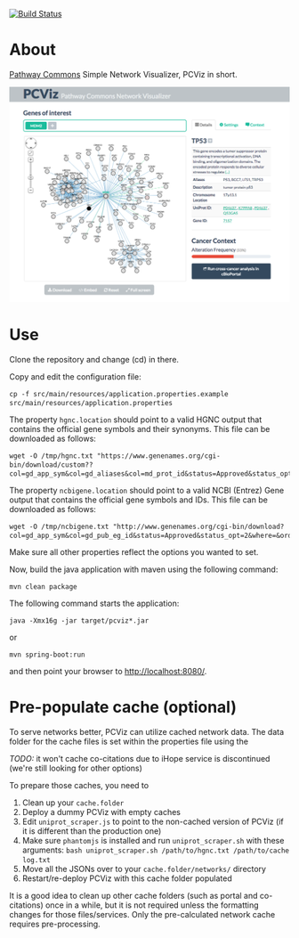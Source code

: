 [![Build Status](https://travis-ci.org/PathwayCommons/pcviz.svg?branch=master)](https://travis-ci.org/PathwayCommons/pcviz)

# About
[Pathway Commons](http://www.pathwaycommons.org) Simple Network Visualizer, PCViz in short.

[![PCViz](./pcviz-screenshot.png)](http://www.pathwaycommons.org/pcviz/)

# Use
Clone the repository and change (cd) in there. 

Copy and edit the configuration file:
```
cp -f src/main/resources/application.properties.example src/main/resources/application.properties
```
The property `hgnc.location` should point to a valid HGNC output that contains the official gene symbols and their synonyms.
This file can be downloaded as follows:
```
wget -O /tmp/hgnc.txt "https://www.genenames.org/cgi-bin/download/custom??col=gd_app_sym&col=gd_aliases&col=md_prot_id&status=Approved&status_opt=2&where=&order_by=gd_hgnc_id&format=text&limit=&hgnc_dbtag=on&submit=submit"
```
The property `ncbigene.location` should point to a valid NCBI (Entrez) Gene output that contains 
the official gene symbols and IDs. This file can be downloaded as follows:
```
wget -O /tmp/ncbigene.txt "http://www.genenames.org/cgi-bin/download?col=gd_app_sym&col=gd_pub_eg_id&status=Approved&status_opt=2&where=&order_by=gd_app_sym_sort&format=text&limit=&hgnc_dbtag=on&submit=submit" 
```

Make sure all other properties reflect the options you wanted to set. 

Now, build the java application with maven using the following command:

```
mvn clean package
```

The following command starts the application:
```
java -Xmx16g -jar target/pcviz*.jar
```
or
```
mvn spring-boot:run
```

and then point your browser to [http://localhost:8080/](http://localhost:8080/).


# Pre-populate cache (optional)
To serve networks better, PCViz can utilize cached network data.
The data folder for the cache files is set within the properties file using the

*TODO:* it won't cache co-citations due to iHope service is discontinued (we're still looking for other options)

To prepare those caches, you need to

1. Clean up your `cache.folder`
2. Deploy a dummy PCViz with empty caches
3. Edit `uniprot_scraper.js` to point to the non-cached version of PCViz (if it is different than the production one)
4. Make sure `phantomjs` is installed and run `uniprot_scraper.sh` with these arguments: 
`bash uniprot_scraper.sh /path/to/hgnc.txt /path/to/cache log.txt`
5. Move all the JSONs over to your `cache.folder/networks/` directory
6. Restart/re-deploy PCViz with this cache folder populated

It is a good idea to clean up other cache folders (such as portal and co-citations) once in a while, 
but it is not required unless the formatting changes for those files/services. 
Only the pre-calculated network cache requires pre-processing.
